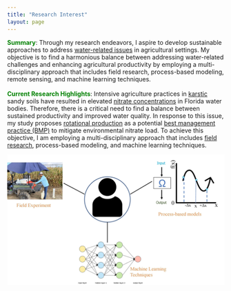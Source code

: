 ```yaml
---
title: "Research Interest"
layout: page
---
```




<span style="color: green;">**Summary**</span>: Through my research endeavors, I aspire to develop sustainable approaches to address [water-related issues](https://www.worldbank.org/en/topic/water-in-agriculture) in agricultural settings. My objective is to find a harmonious balance between addressing water-related challenges and enhancing agricultural productivity by employing a multi-disciplinary approach that includes field research, process-based modeling, remote sensing, and machine learning techniques.<br>
    <br>
<span style="color: green;">**Current Research Highlights**</span>: Intensive agriculture practices in <a href="https://www.usgs.gov/mission-areas/water-resources/science/karst-aquifers">karstic</a> sandy soils have resulted in elevated <a href="https://www.mysuwanneeriver.com/DocumentCenter/View/130/2007-Nitrate-Trend-Report?bidId=">nitrate concentrations</a> in Florida water bodies. Therefore, there is a critical need to find a balance between sustained productivity and improved water quality. In response to this issue, my study proposes <a href="https://www.ams.usda.gov/grades-standards/crop-rotation-practice-standard#:~:text=Section%20205.205%2C%20the%20crop%20rotation%20practice%20standard%2C%20is,conserve%20nutrients%2C%20and%20protect%20the%20soil%20against%20erosion.">rotational production</a> as a potential <a href="https://www.fdacs.gov/Agriculture-Industry/Water/Agricultural-Best-Management-Practices">best management practice (BMP)</a> to mitigate environmental nitrate load. To achieve this objective, I am employing a multi-disciplinary approach that includes <a href="https://edis.ifas.ufl.edu/publication/AE581">field research</a>, process-based modeling, and machine learning techniques.   

![highlight](research1.jpeg)

